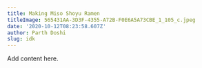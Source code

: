 ```yaml
---
title: Making Miso Shoyu Ramen
titleImage: 565431AA-3D3F-4355-A72B-F0E6A5A73CBE_1_105_c.jpeg
date: '2020-10-12T08:23:58.607Z'
author: Parth Doshi
slug: idk
---
```

Add content here.